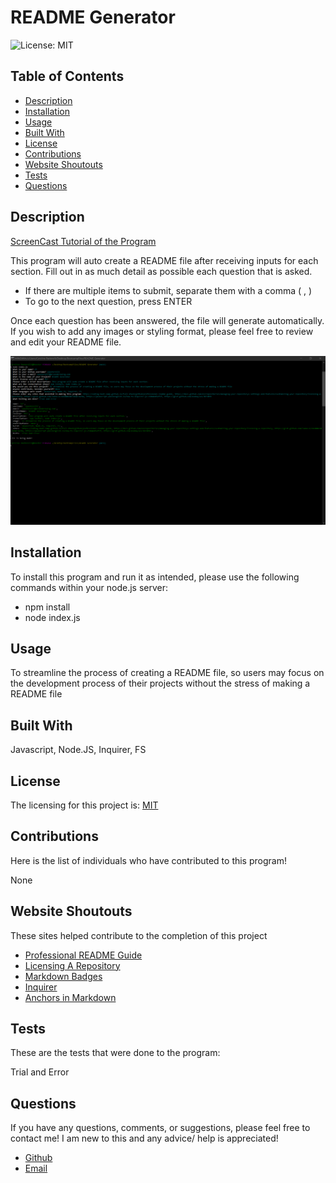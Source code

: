 # README Generator
  
  ![License: MIT](https://img.shields.io/badge/License-MIT-yellow.svg)

  ## Table of Contents
  - [Description](#description)
  - [Installation](#installation)
  - [Usage](#usage)
  - [Built With](#builtwith)
  - [License](#license)
  - [Contributions](#contributions)
  - [Website Shoutouts](#websites)
  - [Tests](#tests)
  - [Questions](#questions)

  ## Description

  [ScreenCast Tutorial of the Program](https://www.screencast.com/t/btNutk5U)

  This program will auto create a README file after receiving inputs for each section. Fill out in as much detail as possible each question that is asked. 
  - If there are multiple items to submit, separate them with a comma ( , )
  - To go to the next question, press ENTER
  
  Once each question has been answered, the file will generate automatically. If you wish to add any images or styling format, please feel free to review and edit your README file. 
 

  ![NodeExample](./assets/nodeExample.png)

  ## Installation
  To install this program and run it as intended, please use the following commands within your node.js server:

  -  npm install
  -  node index.js

  ## Usage

  To streamline the process of creating a README file, so users may focus on the development process of their projects without the stress of making a README file

  ## Built With
  
  Javascript, Node.JS, Inquirer, FS

  ## License
  The licensing for this project is:
  [MIT](https://opensource.org/licenses/MIT)

  ## Contributions
  Here is the list of individuals who have contributed to this program!
  
  None

  ## Website Shoutouts
  These sites helped contribute to the completion of this project
  
  - [Professional README Guide](https://coding-boot-camp.github.io/full-stack/github/professional-readme-guide) 
  - [Licensing A Repository](https://docs.github.com/en/repositories/managing-your-repositorys-settings-and-features/customizing-your-repository/licensing-a-repository)
  - [Markdown Badges](https://gist.github.com/lukas-h/2a5d00690736b4c3a7ba)
  - [Inquirer](https://javascript.plainenglish.io/how-to-inquirer-js-c10a4e05ef1f) 
  - [Anchors in Markdown](https://gist.github.com/asabaylus/3071099)
  
  ## Tests
  These are the tests that were done to the program:

  Trial and Error

  ## Questions
  If you have any questions, comments, or suggestions, please feel free to contact me! I am new to this and any advice/ help is appreciated!

  - [Github](https://github.com/cpastorelli)
  - [Email](cpastorelli@arcanabrewing.com)
